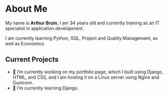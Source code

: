 
# About Me

My name is **Arthur Bruin**, I am 34 years old and currently training as an IT specialist in application development.

I am currently learning Python, SQL, Project and Quality Management, as well as Economics.

## Current Projects

- 🔭 I’m currently working on my portfolio page, which I built using Django, HTML, and CSS, and I am hosting it on a Linux server using Nginx and Gunicorn.
- 🌱 I’m currently learning Django.







